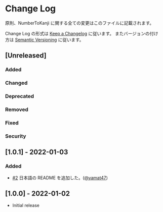 # Change Log
原則、NumberToKanji に関する全ての変更はこのファイルに記載されます。

Change Log の形式は [Keep a Changelog](http://keepachangelog.com/) に従います。
またバージョンの付け方は [Semantic Versioning](https://semver.org/) に従います。

## [Unreleased]
### Added

### Changed

### Deprecated

### Removed

### Fixed

### Security

## [1.0.1] - 2022-01-03
### Added

- [#2](https://github.com/yamat47/number_to_kanji/pull/2) 日本語の README を追加した。([@yamat47](https://github.com/yamat47))

## [1.0.0] - 2022-01-02

- Initial release
